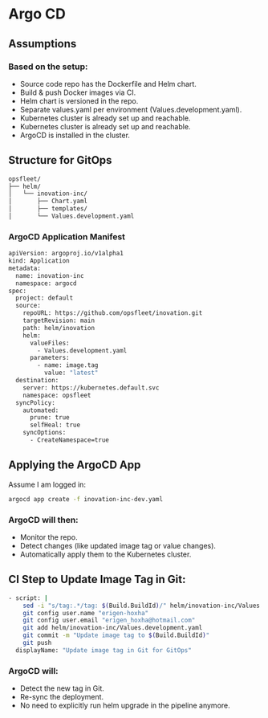 # Argo CD

## Assumptions
### **Based on the setup:**

- Source code repo has the Dockerfile and Helm chart.
- Build & push Docker images via CI.
- Helm chart is versioned in the repo.
- Separate values.yaml per environment (Values.development.yaml).
- Kubernetes cluster is already set up and reachable.
- Kubernetes cluster is already set up and reachable.
- ArgoCD is installed in the cluster.

## Structure for GitOps

```bash
opsfleet/
├── helm/
│   └── inovation-inc/
│       ├── Chart.yaml
│       ├── templates/
│       └── Values.development.yaml
```

### **ArgoCD Application Manifest**

```bash
apiVersion: argoproj.io/v1alpha1
kind: Application
metadata:
  name: inovation-inc
  namespace: argocd
spec:
  project: default
  source:
    repoURL: https://github.com/opsfleet/inovation.git
    targetRevision: main
    path: helm/inovation
    helm:
      valueFiles:
        - Values.development.yaml
      parameters:
        - name: image.tag
          value: "latest"
  destination:
    server: https://kubernetes.default.svc
    namespace: opsfleet
  syncPolicy:
    automated:
      prune: true
      selfHeal: true
    syncOptions:
      - CreateNamespace=true
```

## Applying the ArgoCD App

Assume I am logged in:
```bash
argocd app create -f inovation-inc-dev.yaml
```

### **ArgoCD will then:**

- Monitor the repo.
- Detect changes (like updated image tag or value changes).
- Automatically apply them to the Kubernetes cluster.



## CI Step to Update Image Tag in Git:

```bash
- script: |
    sed -i "s/tag:.*/tag: $(Build.BuildId)/" helm/inovation-inc/Values.development.yaml
    git config user.name "erigen-hoxha"
    git config user.email "erigen_hoxha@hotmail.com"
    git add helm/inovation-inc/Values.development.yaml
    git commit -m "Update image tag to $(Build.BuildId)"
    git push
  displayName: "Update image tag in Git for GitOps"
```

### **ArgoCD will:**

- Detect the new tag in Git.
- Re-sync the deployment.
- No need to explicitly run helm upgrade in the pipeline anymore.
